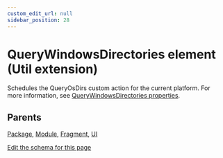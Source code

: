 ```yaml
---
custom_edit_url: null
sidebar_position: 28
---
```

# QueryWindowsDirectories element (Util extension)
Schedules the QueryOsDirs custom action for the current platform. For more information, see [QueryWindowsDirectories properties](../../../wixext/wininfo#querywindowsdirectories).

## Parents
[Package](../wxs/package.md), [Module](../wxs/module.md), [Fragment](../wxs/fragment.md), [UI](../wxs/ui.md)

[Edit the schema for this page](https://github.com/wixtoolset/web/blob/master/src/xsd4/util.xsd)